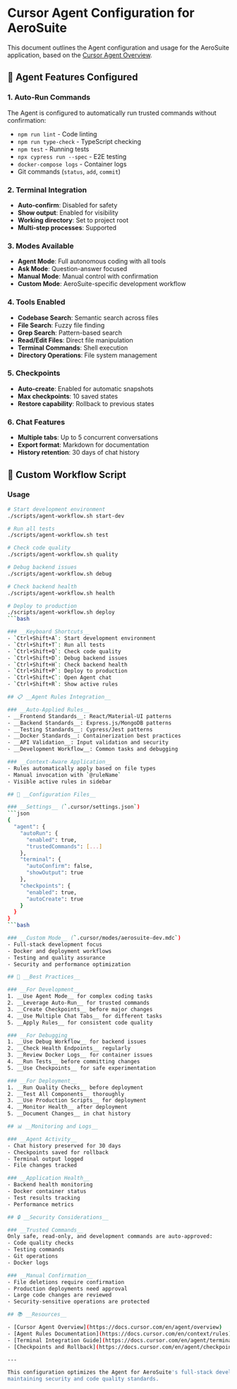 # Cursor Agent Configuration for AeroSuite

This document outlines the Agent configuration and usage for the AeroSuite application, based on
the [Cursor Agent Overview](https://docs.cursor.com/en/agent/overview).

## 🎯 __Agent Features Configured__

### __1. Auto-Run Commands__
The Agent is configured to automatically run trusted commands without confirmation:
- `npm run lint` - Code linting
- `npm run type-check` - TypeScript checking
- `npm test` - Running tests
- `npx cypress run --spec` - E2E testing
- `docker-compose logs` - Container logs
- Git commands (`status`, `add`, `commit`)

### __2. Terminal Integration__
- __Auto-confirm__: Disabled for safety
- __Show output__: Enabled for visibility
- __Working directory__: Set to project root
- __Multi-step processes__: Supported

### __3. Modes Available__
- __Agent Mode__: Full autonomous coding with all tools
- __Ask Mode__: Question-answer focused
- __Manual Mode__: Manual control with confirmation
- __Custom Mode__: AeroSuite-specific development workflow

### __4. Tools Enabled__
- __Codebase Search__: Semantic search across files
- __File Search__: Fuzzy file finding
- __Grep Search__: Pattern-based search
- __Read/Edit Files__: Direct file manipulation
- __Terminal Commands__: Shell execution
- __Directory Operations__: File system management

### __5. Checkpoints__
- __Auto-create__: Enabled for automatic snapshots
- __Max checkpoints__: 10 saved states
- __Restore capability__: Rollback to previous states

### __6. Chat Features__
- __Multiple tabs__: Up to 5 concurrent conversations
- __Export format__: Markdown for documentation
- __History retention__: 30 days of chat history

## 🚀 __Custom Workflow Script__

### __Usage__
```bash
# Start development environment
./scripts/agent-workflow.sh start-dev

# Run all tests
./scripts/agent-workflow.sh test

# Check code quality
./scripts/agent-workflow.sh quality

# Debug backend issues
./scripts/agent-workflow.sh debug

# Check backend health
./scripts/agent-workflow.sh health

# Deploy to production
./scripts/agent-workflow.sh deploy
```bash

### __Keyboard Shortcuts__
- `Ctrl+Shift+A`: Start development environment
- `Ctrl+Shift+T`: Run all tests
- `Ctrl+Shift+Q`: Check code quality
- `Ctrl+Shift+D`: Debug backend issues
- `Ctrl+Shift+H`: Check backend health
- `Ctrl+Shift+P`: Deploy to production
- `Ctrl+Shift+C`: Open Agent chat
- `Ctrl+Shift+R`: Show active rules

## 📋 __Agent Rules Integration__

### __Auto-Applied Rules__
- __Frontend Standards__: React/Material-UI patterns
- __Backend Standards__: Express.js/MongoDB patterns
- __Testing Standards__: Cypress/Jest patterns
- __Docker Standards__: Containerization best practices
- __API Validation__: Input validation and security
- __Development Workflow__: Common tasks and debugging

### __Context-Aware Application__
- Rules automatically apply based on file types
- Manual invocation with `@ruleName`
- Visible active rules in sidebar

## 🔧 __Configuration Files__

### __Settings__ (`.cursor/settings.json`)
```json
{
  "agent": {
    "autoRun": {
      "enabled": true,
      "trustedCommands": [...]
    },
    "terminal": {
      "autoConfirm": false,
      "showOutput": true
    },
    "checkpoints": {
      "enabled": true,
      "autoCreate": true
    }
  }
}
```bash

### __Custom Mode__ (`.cursor/modes/aerosuite-dev.mdc`)
- Full-stack development focus
- Docker and deployment workflows
- Testing and quality assurance
- Security and performance optimization

## 🎯 __Best Practices__

### __For Development__
1. __Use Agent Mode__ for complex coding tasks
2. __Leverage Auto-Run__ for trusted commands
3. __Create Checkpoints__ before major changes
4. __Use Multiple Chat Tabs__ for different tasks
5. __Apply Rules__ for consistent code quality

### __For Debugging__
1. __Use Debug Workflow__ for backend issues
2. __Check Health Endpoints__ regularly
3. __Review Docker Logs__ for container issues
4. __Run Tests__ before committing changes
5. __Use Checkpoints__ for safe experimentation

### __For Deployment__
1. __Run Quality Checks__ before deployment
2. __Test All Components__ thoroughly
3. __Use Production Scripts__ for deployment
4. __Monitor Health__ after deployment
5. __Document Changes__ in chat history

## 📊 __Monitoring and Logs__

### __Agent Activity__
- Chat history preserved for 30 days
- Checkpoints saved for rollback
- Terminal output logged
- File changes tracked

### __Application Health__
- Backend health monitoring
- Docker container status
- Test results tracking
- Performance metrics

## 🔒 __Security Considerations__

### __Trusted Commands__
Only safe, read-only, and development commands are auto-approved:
- Code quality checks
- Testing commands
- Git operations
- Docker logs

### __Manual Confirmation__
- File deletions require confirmation
- Production deployments need approval
- Large code changes are reviewed
- Security-sensitive operations are protected

## 📚 __Resources__

- [Cursor Agent Overview](https://docs.cursor.com/en/agent/overview)
- [Agent Rules Documentation](https://docs.cursor.com/en/context/rules)
- [Terminal Integration Guide](https://docs.cursor.com/en/agent/terminal)
- [Checkpoints and Rollback](https://docs.cursor.com/en/agent/checkpoints)

---

This configuration optimizes the Agent for AeroSuite's full-stack development workflow while
maintaining security and code quality standards.
